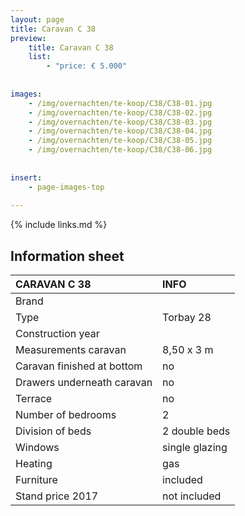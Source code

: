```yaml
---
layout: page
title: Caravan C 38
preview: 
    title: Caravan C 38
    list:
        - "price: € 5.000"
        
        
images:
    - /img/overnachten/te-koop/C38/C38-01.jpg
    - /img/overnachten/te-koop/C38/C38-02.jpg
    - /img/overnachten/te-koop/C38/C38-03.jpg
    - /img/overnachten/te-koop/C38/C38-04.jpg
    - /img/overnachten/te-koop/C38/C38-05.jpg
    - /img/overnachten/te-koop/C38/C38-06.jpg
    
    
insert:
    - page-images-top
    
---
```


{% include links.md %}



## Information sheet 

CARAVAN C 38                | INFO        | 
:---------------------------|:------------|
Brand                       |
Type                        |Torbay 28
Construction year           |
Measurements caravan        |8,50 x 3 m
Caravan finished at bottom  |no
Drawers underneath caravan  |no
Terrace                     |no
Number of bedrooms          |2
Division of beds            |2 double beds
Windows                     |single glazing
Heating                     |gas
Furniture                   |included
Stand price 2017            |not included
